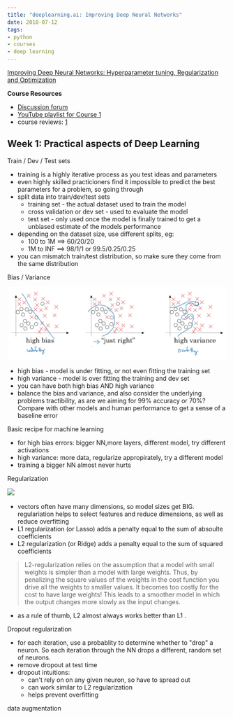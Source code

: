 ```yaml
---
title: "deeplearning.ai: Improving Deep Neural Networks"
date: 2018-07-12
tags:
- python
- courses
- deep learning
---
```


[Improving Deep Neural Networks: Hyperparameter tuning, Regularization and Optimization](https://www.coursera.org/learn/deep-neural-network/home/welcome)

**Course Resources**

- [Discussion forum](https://www.coursera.org/learn/deep-neural-network/discussions)
- [YouTube playlist for Course 1](https://www.youtube.com/watch?v=1waHlpKiNyY&list=PLkDaE6sCZn6Hn0vK8co82zjQtt3T2Nkqc)
- course reviews: [1](https://towardsdatascience.com/review-of-deeplearning-ai-courses-aed1328e4ffe)

## Week 1: Practical aspects of Deep Learning

Train / Dev / Test sets

- training is a highly iterative process as you test ideas and parameters
- even highly skilled practicioners find it impossible to predict the best parameters for a problem, so going through
- split data into train/dev/test sets
  - training set - the actual dataset used to train the model
  - cross validation or dev set - used to evaluate the model
  - test set - only used once the model is finally trained to get a unbiased estimate of the models performance
- depending on the dataset size, use different splits, eg:
  - 100 to 1M ==> 60/20/20
  - 1M to INF ==> 98/1/1 or 99.5/0.25/0.25
- you can mismatch train/test distribution, so make sure they come from the same distribution

Bias / Variance

![](/img/bias-variance.png)

- high bias - model is under fitting, or not even fitting the training set
- high variance - model is over fitting the training and dev set
- you can have both high bias AND high variance
- balance the bias and variance, and also consider the underlying problems tractibility, as are we aiming for 99% accuracy or 70%? Compare with other models and human performance to get a sense of a baseline error

Basic recipe for machine learning

- for high bias errors: bigger NN,more layers, different model, try different activations
- high variance: more data, regularize appropirately, try a different model
- training a bigger NN almost never hurts

Regularization

![](https://upload.wikimedia.org/wikipedia/commons/b/b8/Sparsityl1.png?1531465205841)

- vectors often have many dimensions, so model sizes get BIG. regulariation helps to select features and reduce dimensions, as well as reduce overfitting
- L1 regularization (or Lasso) adds a penalty equal to the sum of absoulte coefficients
- L2 regularization (or Ridge) adds a penalty equal to the sum of squared coefficients

> L2-regularization relies on the assumption that a model with small weights is simpler than a model with large weights. Thus, by penalizing the square values of the weights in the cost function you drive all the weights to smaller values. It becomes too costly for the cost to have large weights! This leads to a smoother model in which the output changes more slowly as the input changes.

- as a rule of thumb, L2 almost always works better than L1 .

Dropout regularization

- for each iteration, use a probablity to determine whether to "drop" a neuron. So each iteration through the NN drops a different, random set of neurons.
- remove dropout at test time
- dropout intuitions:
  - can't rely on on any given neuron, so have to spread out
  - can work similar to L2 regularization
  - helps prevent overfitting

data augmentation
